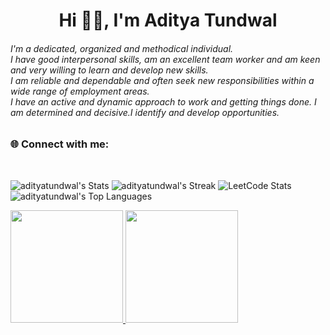 <h1 align="center"> Hi 👋🏻, I'm Aditya Tundwal </br>
</h1>

<h6>
I'm a dedicated, organized and methodical individual. </br>
I have good interpersonal skills, am an excellent team worker and am keen and very willing to learn and develop new skills.</br> I am reliable and dependable and often seek new responsibilities within a wide range of employment areas.</br> I have an active and dynamic approach to work and getting things done. I am determined and decisive.I identify and develop opportunities.
</h6>

<h3> 🌐 Connect with me: <br></h3> 
<p align="center">
<a href="mailto:aditya_tundwal_@outlook.com" target="outlook"><img alt="" src="https://img.shields.io/badge/Microsoft%20Outlook-0078D4.svg?style=for-the-badge&logo=Microsoft-Outlook&logoColor=white" /></a>
<a  href="mailto:adityatundwal1998@gmail.com" target="gmail"><img alt="" src="https://img.shields.io/badge/Gmail-EA4335.svg?style=for-the-badge&logo=Gmail&logoColor=white" /></a>
<a href="https://www.linkedin.com/in/adityatundwal" target="_blank"><img alt="" src="https://img.shields.io/badge/LinkedIn-000?logo=linkedin&logoColor=0A66C2&style=for-the-badge" style="vertical-align:center" /></a>
<a href="https://leetcode.com/adityatundwal/" target="_blank"><img alt="" src="https://img.shields.io/badge/LeetCode-FFA116.svg?style=for-the-badge&logo=LeetCode&logoColor=white" style="vertical-align:center" /></a>
<a href="https://github.com/adityatundwal" target="_blank"><img alt="" src="https://img.shields.io/badge/GitHub-181717.svg?style=for-the-badge&logo=GitHub&logoColor=white" style="vertical-align:center" /></a>
 <a href = "https://twitter.com/tundwal_aditya" target = "_blank"><img alt ="" src="https://img.shields.io/badge/Twitter-%231DA1F2.svg?style=for-the-badge&logo=Twitter&logoColor=white" style="vertical-align:center"/></a>
</p>




![adityatundwal's Stats](https://github-readme-stats.vercel.app/api?username=adityatundwal&theme=algolia&show_icons=true&hide_border=true&count_private=true)
![adityatundwal's Streak](https://github-readme-streak-stats.herokuapp.com/?user=adityatundwal&theme=algolia&hide_border=true)
![LeetCode Stats](https://leetcode.card.workers.dev/adityatundwal?theme=dark&font=baloo&extension=null)
![adityatundwal's Top Languages](https://github-readme-stats.vercel.app/api/top-langs/?username=adityatundwal&theme=algolia&show_icons=true&hide_border=true&layout=compact)


 <a href="https://github.com/adityatundwal">
  <img height="180em" src="https://github-readme-stats.vercel.app/api?username=adityatundwal&theme=algolia&show_icons=true&hide_border=true&count_private=true"/>
  <img height="180em" src="https://github-readme-streak-stats.herokuapp.com/?user=adityatundwal&theme=algolia&hide_border=true"/><br/>
  <a/>





